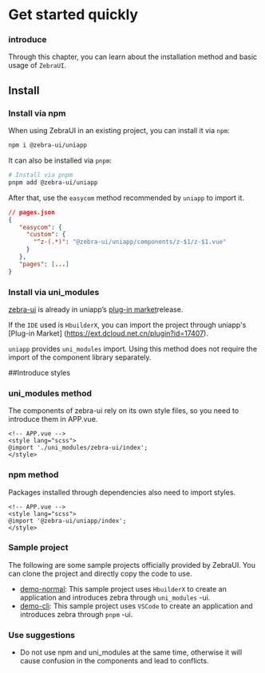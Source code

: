 # Get started quickly

### introduce

Through this chapter, you can learn about the installation method and basic usage of `ZebraUI`.

## Install

### Install via npm

When using ZebraUI in an existing project, you can install it via `npm`:

```bash
npm i @zebra-ui/uniapp
```

It can also be installed via `pnpm`:

```bash
# Install via pnpm
pnpm add @zebra-ui/uniapp
```

After that, use the `easycom` method recommended by `uniapp` to import it.

```json
// pages.json
{
   "easycom": {
     "custom": {
       "^z-(.*)": "@zebra-ui/uniapp/components/z-$1/z-$1.vue"
     }
   },
   "pages": [...]
}
```

### Install via uni_modules

[zebra-ui](https://ext.dcloud.net.cn/plugin?id=17407) is already in uniapp’s [plug-in market](https://ext.dcloud.net.cn/plugin?id=17407 )release.

If the `IDE` used is `HbuilderX`, you can import the project through uniapp's [Plug-in Market] (https://ext.dcloud.net.cn/plugin?id=17407).

`uniapp` provides `uni_modules` import. Using this method does not require the import of the component library separately.

##Introduce styles


### uni_modules method

The components of zebra-ui rely on its own style files, so you need to introduce them in APP.vue.

```vue
<!-- APP.vue -->
<style lang="scss">
@import './uni_modules/zebra-ui/index';
</style>
```

### npm method

Packages installed through dependencies also need to import styles.

```vue
<!-- APP.vue -->
<style lang="scss">
@import '@zebra-ui/uniapp/index';
</style>
```

### Sample project

The following are some sample projects officially provided by ZebraUI. You can clone the project and directly copy the code to use.

- [demo-normal](https://github.com/zebra-ui/zebra-ui/tree/master/demos/demo-normal): This sample project uses `HbuilderX` to create an application and introduces zebra through `uni_modules` -ui.
- [demo-cli](https://github.com/zebra-ui/zebra-ui/tree/master/demos/demo-cli): This sample project uses `VSCode` to create an application and introduces zebra through `pnpm` -ui.

### Use suggestions

- Do not use npm and uni_modules at the same time, otherwise it will cause confusion in the components and lead to conflicts.